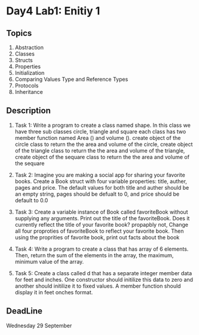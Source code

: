 # Day4 Lab1: Enitiy 1

## Topics
1. Abstraction
2. Classes
3. Structs
4. Properties
5. Initialization
6. Comparing Values Type and Reference Types
7. Protocols
8. Inheritance


## Description
1. Task 1:
Write a program to create a class named shape. In this class we have three
sub classes circle, triangle and square each class has two member function
named Area () and volume (). create object of the circle class to return the the area and volume of the circle, 
create object of the triangle class to return the the area and volume of the triangle,  create object of the sequare class to return the the area and volume of the sequare

2. Task 2: 
Imagine you are making a social app for sharing your favorite books. Create a Book struct with four variable properties: title, auther, pages and price. The default values for both title and auther should be an empty string, pages should be defualt to 0, and price should be default to 0.0

3. Task 3: 
Create a variable instance of Book called favoriteBook without supplying any arguments. Print out the title of the favoriteBook. Does it currently reflect the title of your favorite book? propapbly not, Change all four proproties of favoriteBook to reflect your favorite book. Then using the proprities of favorite book, print out facts about the book

4. Task 4:
Write a program to create a class that has array of 6 elements. Then, return the sum of the elements in the array, the maximum, minimum value of the array. 

5. Task 5:
Create a class called d that has a separate integer member data for feet and inches. One constructor should initilize this data to zero and another should initilize it to fixed values. A member function should display it in feet onches format.

## DeadLine 
Wednesday 29 September
